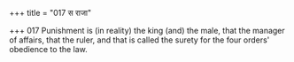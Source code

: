 +++
title = "017 स राजा"

+++
017	Punishment is (in reality) the king (and) the male, that the manager of affairs, that the ruler, and that is called the surety for the four orders' obedience to the law.